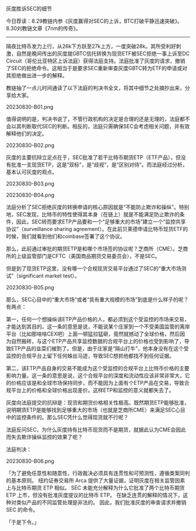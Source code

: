 
灰度胜诉SEC的细节

今日荐读：8.29教链内参《灰度赢得对SEC的上诉，BTC打破平静迅速突破》。8.30刘教链文章《7nm的传奇》。

---

隔夜比特币发力上行，从26k下方跃至27k上方，一度突破28k。其所受利好刺激，自然是晚间传出的灰度就GBTC信托转换为现货ETF被SEC拒绝一事上诉至DC Circuit（哥伦比亚特区上诉法庭）获得法庭支持。法庭批准了灰度的请求，撤销了SEC的拒绝命令。这相当于是要求SEC重新审查灰度GBTC转为ETF的申请或对其拒绝做出进一步的解释。

教链抽了一点儿时间通读了以下法庭的判决书全文，将其中细节之处摘抄出来，分享给大家。

20230830-B01.png

值得说明的是，判决书说了，不管行政机构的决定是合理的还是无理的，法庭都不会以其判断取代SEC的判断。相反的，法庭只需确保SEC会考虑相关问题，并有效解释他们的决定。

20230830-B02.png

灰度的主要抗辩立足点在于，SEC批准了若干比特币期货ETP（ETF产品），但没有批准一支现货ETP，这是“双标”，是“歧视”，是“区别对待”。而法庭经过分析，基本认可灰度的观点。

20230830-B03.png

20230830-B04.png

法庭分析了SEC拒绝灰度的转换申请的核心原因就是“不能防止欺诈和操纵”。特别地，SEC发现，比特币的特性使得其本身（在链上）就是不能满足防止欺诈的条件，因此，SEC转而要求ETP产品要和一个“足够重大的市场”建立一个“监控共享协议”（surveillance sharing agreement）。在此前贝莱德申请比特币现货ETF的时候，我们就看到他们和coinbase签署了这个协议。

那么，此前通过审批的期货ETP是和哪个市场签的协议呢？芝商所（CME）。芝商所的上级监管部门是CFTC（美国商品期货交易委员会），不是SEC。

但是到了现货ETP这里，没有哪一个合规现货交易平台通过了SEC的“重大市场测试”（significant market test）。

20230830-B05.png

那么，SEC心目中的“重大市场”或者“具有重大规模的市场”到底是什么样子的呢？有两点：

第一，任何一个想操纵该ETP产品价格的人，都必须到这个受监控的市场来交易，才能达到其目的。这一条的意思是说，不能说某个庄家到一个不受美国监管的离岸平台（比如那啥啥CEX吧）上面一顿猛拉猛砸，竟然就撼动了全球价格，然后因为自然搬砖，与这个ETP产品共享监控数据的合规平台上的价格也受到影响了，导致ETP产品的韭菜们被割了。但是，由于庄家是“隔山打牛”，他本身没有在这个受监控的合规平台上留下任何蛛丝马迹，导致SEC想抓他都找不到任何证据。

第二，该ETP产品自身的交易不能成为这个受监控的合规平台上比特币价格的主要影响力量。这一条的意思是说，这个合规平台的深度和流动性应该非常非常大，它的价格应该是和全球市场保持同步，而不能因为上面有个ETP产品在交易，导致合规平台上的价格和全球价格出现差价。这样ETP和监控的意义就都失去了。

灰度向法庭提交的抗辩是：现货和期货价格相关性极高。既然期货ETP能够批准，说明期货ETP是能够找到足够重大的市场（也就是芝商所CME）来满足SEC心目中的监控条件的。那么SEC凭什么觉得现货就不行呢？

法庭反问SEC，为什么灰度持有比特币现货而不是期货，就据此认为CME会因此而失去欺诈操纵监控的效果了呢？

法庭判决：

20230830-B06.png

「为了避免任意性和随意性，行政裁决必须具有连贯性和可预测性，遵循类案同判的基本原则。 纽约证券交易所 Arca 提供了大量证据，证明灰度在相关监管因素上与比特币期货 ETP 相似。 SEC 未能充分解释为什么它批准了两个比特币期货 ETP 上市，但没有批准灰度提议的比特币 ETP。 在缺乏连贯的解释的情况下，这种对类似产品的不同监管处理是非法的。 因此，我们批准灰度的审查请求并撤销 SEC 的命令。

「于是下令。」

